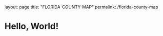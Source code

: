layout: page
title: "FLORIDA-COUNTY-MAP"
permalink: /florida-county-map

<!DOCTYPE html>
<html>
<head>
    <title>Hello World</title>
</head>
<body>
    <h1>Hello, World!</h1>
</body>
</html>
